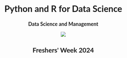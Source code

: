 <div align="center">

# <b style="font-family: 'LUISS', 'Lato'">Python and R for Data Science</b>
<h3 style="font-family: 'LUISS', 'Lato'">Data Science and Management</h3>

<img src="https://ercoppa.github.io/labds/dist/img/cliente-luiss.png">
<h2 style="font-family: 'LUISS', 'Lato'">Freshers' Week 2024</h2>
<br><br><br>

</div>